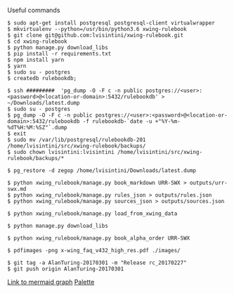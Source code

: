 
Useful commands
```
$ sudo apt-get install postgresql postgresql-client virtualwrapper
$ mkvirtualenv --python=/usr/bin/python3.6 xwing-rulebook
$ git clone git@github.com:lvisintini/xwing-rulebook.git
$ cd xwing-rulebook
$ python manage.py download_libs
$ pip install -r requirements.txt
$ npm install yarn
$ yarn
$ sudo su - postgres
$ createdb rulebookdb;

$ ssh #########  'pg_dump -O -F c -n public postgres://<user>:<password>@<location-or-domain>:5432/rulebookdb' > ~/Downloads/latest.dump
$ sudo su - postgres
$ pg_dump -O -F c -n public postgres://<user>:<password>@<location-or-domain>:5432/rulebookdb -f rulebookdb-`date -u +"%Y-%m-%dT%H:%M:%SZ"`.dump
$ exit
$ sudo mv /var/lib/postgresql/rulebookdb-201 /home/lvisintini/src/xwing-rulebook/backups/
$ sudo chown lvisintini:lvisintini /home/lvisintini/src/xwing-rulebook/backups/*

$ pg_restore -d zegop /home/lvisintini/Downloads/latest.dump

$ python xwing_rulebook/manage.py book_markdown URR-SWX > outputs/urr-swx.md
$ python xwing_rulebook/manage.py rules_json > outputs/rules.json
$ python xwing_rulebook/manage.py sources_json > outputs/sources.json

$ python xwing_rulebook/manage.py load_from_xwing_data

$ python manage.py download_libs

$ python xwing_rulebook/manage.py book_alpha_order URR-SWX

$ pdfimages -png x-wing_faq_v432_high_res.pdf ./images/

$ git tag -a AlanTuring-20170301 -m "Release rc_20170227"
$ git push origin AlanTuring-20170301
```

[Link to mermaid graph](http://knsv.github.io/mermaid/live_editor/#/edit/Z3JhcGggVEIKU1RBUlQtLT5BCkEtLT5CCnN1YmdyYXBoIEF0dGFja2VyCiAgICBCLS0-QwplbmQKQy0tPkQKc3ViZ3JhcGggRGVmZW5kZXIKICAgIEQtLT5GCmVuZApGLS0-RwpHLS0-SApILS0gWWVzIC0tPkkKSC0tIE5vIC0tPkoKSS0tPkoKSi0tIFllcyAtLT5CCkogLS0gTm8gLS0-SwpLLS0-TApMLS0-TQpNLS1ZZXMtLT5OCk0tLU5vLS0-QQpOLS0-RU5E)
[Palette](https://coolors.co/1a1a1a-5da2bf-1d2d44-3e5c76-748cab)
